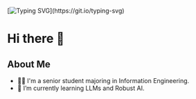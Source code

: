 [![Typing SVG](https://readme-typing-svg.herokuapp.com?font=Fira+Code&pause=1000&center=true&vCenter=true&width=435&lines=I+like+it%2C+and+I'm+good+at+it.)](https://git.io/typing-svg)
# Hi there 👋

## About Me

- 👨‍🎓 I'm a senior student majoring in Information Engineering.
- 🌱 I’m currently learning LLMs and Robust AI.

<!--
**wind4110/wind4110** is a ✨ _special_ ✨ repository because its `README.md` (this file) appears on your GitHub profile.

Here are some ideas to get you started:

- 🔭 I’m currently working on ...
- 🌱 I’m currently learning ...
- 👯 I’m looking to collaborate on ...
- 🤔 I’m looking for help with ...
- 💬 Ask me about ...
- 📫 How to reach me: ...
- 😄 Pronouns: ...
- ⚡ Fun fact: ...
-->
